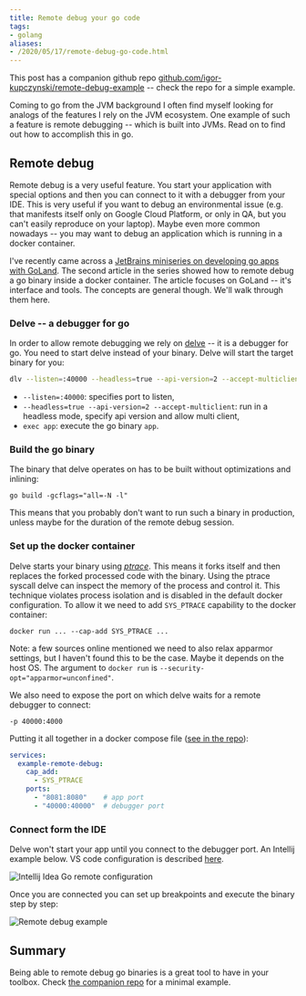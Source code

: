 ```yaml
---
title: Remote debug your go code
tags:
- golang
aliases:
- /2020/05/17/remote-debug-go-code.html
---
```


This post has a companion github repo [github.com/igor-kupczynski/remote-debug-example][repo] -- check the repo for a simple example.

Coming to go from the JVM background I often find myself looking for analogs of the features I rely on the JVM ecosystem. One example of such a feature is remote debugging -- which is built into JVMs. Read on to find out how to accomplish this in go.

## Remote debug

Remote debug is a very useful feature. You start your application with special options and then you can connect to it with a debugger from your IDE. This is very useful if you want to debug an environmental issue (e.g. that manifests itself only on Google Cloud Platform, or only in QA, but you can't easily reproduce on your laptop). Maybe even more common nowadays -- you may want to debug an application which is running in a docker container. 

I've recently came across a [JetBrains miniseries on developing go apps with GoLand][jetbrains]. The second article in the series showed how to remote debug a go binary inside a docker container. The article focuses on GoLand -- it's interface and tools. The concepts are general though. We'll walk through them here.

### Delve -- a debugger for go

In order to allow remote debugging we rely on [delve][go-delve] -- it is a debugger for go. You need to start delve instead of your binary. Delve will start the target binary for you:
```sh
dlv --listen=:40000 --headless=true --api-version=2 --accept-multiclient exec app
```

- `--listen=:40000`: specifies port to listen,
- `--headless=true --api-version=2 --accept-multiclient`: run in a headless mode, specify api version and allow multi client,
- `exec app`: execute the go binary `app`.

### Build the go binary

The binary that delve operates on has to be built without optimizations and inlining:
```
go build -gcflags="all=-N -l"
```

This means that you probably don't want to run such a binary in production, unless maybe for the duration of the remote debug session.

### Set up the docker container

Delve starts your binary using [_ptrace_][ptrace]. This means it forks itself and then replaces the forked processed code with the binary. Using the ptrace syscall delve can inspect the memory of the process and control it. This technique violates process isolation and is disabled in the default docker configuration. To allow it we need to add `SYS_PTRACE` capability to the docker container:
```
docker run ... --cap-add SYS_PTRACE ...
```

Note: a few sources online mentioned we need to also relax apparmor settings, but I haven't found this to be the case. Maybe it depends on the host OS. The argument to `docker run` is `--security-opt="apparmor=unconfined"`.

We also need to expose the port on which delve waits for a remote debugger to connect:
```
-p 40000:4000
```

Putting it all together in a docker compose file ([see in the repo](https://github.com/igor-kupczynski/remote-debug-example/blob/master/docker-compose.yml)):
```yaml
services:
  example-remote-debug:
    cap_add:
      - SYS_PTRACE
    ports:
      - "8081:8080"    # app port
      - "40000:40000"  # debugger port
```

### Connect form the IDE

Delve won't start your app until you connect to the debugger port. An Intellij example below. VS code configuration is described [here][vscode-remote].

![Intellij Idea Go remote configuration](/archive/2020-05-connect-remote-debugger.png)

Once you are connected you can set up breakpoints and execute the binary step by step:

![Remote debug example](/archive/2020-05-remote-debug.png)

## Summary

Being able to remote debug go binaries is a great tool to have in your toolbox. Check [the companion repo][repo] for a minimal example.

[repo]: https://github.com/igor-kupczynski/remote-debug-example
[jetbrains]: https://blog.jetbrains.com/go/2020/05/06/debugging-a-go-application-inside-a-docker-container/
[go-delve]: https://github.com/go-delve/delve
[ptrace]: https://linux.die.net/man/2/ptrace
[vscode-remote]: https://github.com/microsoft/vscode-go/blob/master/docs/Debugging-Go-code-using-VS-Code.md#remote-debugging
